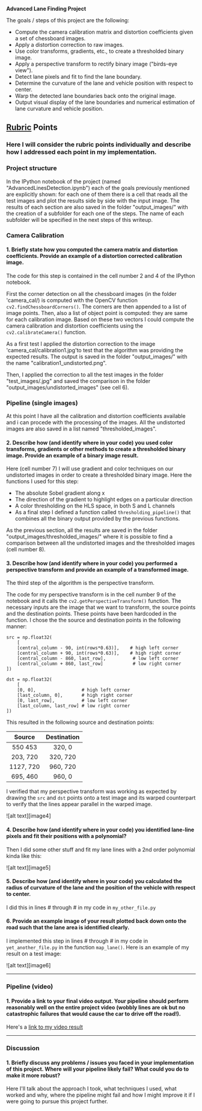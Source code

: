 **Advanced Lane Finding Project**

The goals / steps of this project are the following:

* Compute the camera calibration matrix and distortion coefficients given a set of chessboard images.
* Apply a distortion correction to raw images.
* Use color transforms, gradients, etc., to create a thresholded binary image.
* Apply a perspective transform to rectify binary image ("birds-eye view").
* Detect lane pixels and fit to find the lane boundary.
* Determine the curvature of the lane and vehicle position with respect to center.
* Warp the detected lane boundaries back onto the original image.
* Output visual display of the lane boundaries and numerical estimation of lane curvature and vehicle position.


## [Rubric](https://review.udacity.com/#!/rubrics/571/view) Points

### Here I will consider the rubric points individually and describe how I addressed each point in my implementation.  


### Project structure

In the IPython notebook of the project (named "AdvancedLinesDetection.ipynb") each of the goals previously mentioned are explicitly shown: for each one of them there is a cell that reads all the test images and plot the results side by side with the input image. 
The results of each section are also saved in the folder "output_images/" with the creation of a subfolder for each one of the steps.
The name of each subfolder will be specified in the next steps of this writeup.

### Camera Calibration

#### 1. Briefly state how you computed the camera matrix and distortion coefficients. Provide an example of a distortion corrected calibration image.

The code for this step is contained in the cell number 2 and 4 of the IPython notebook.

First the corner detection on all the chessboard images (in the folder 'camera_cal/) is computed with the OpenCV function `cv2.findChessboardCorners()`. The corners are then appended to a list of image points.
Then, also a list of object point is computed: they are same for each calibration image.
Based on these two vectors I could compute the camera calibration and distortion coefficients using the `cv2.calibrateCamera()` function.

As a first test I applied the distortion correction to the image 'camera_cal/calibration1.jpg'to test that the algorithm was providing the expected results. The output is saved in the folder "output_images/" with the name "calibration1_undistorted.png".

Then, I applied the correction to all the test images in the folder "test_images/.jpg" and saved the comparison in the folder "output_images/undistorted_images" (see cell 6).


### Pipeline (single images)

At this point I have all the calibration and distortion coefficients available and i can procede with the processing of the images. All the undistorted images are also saved in a list named "thresholded_images".

#### 2. Describe how (and identify where in your code) you used color transforms, gradients or other methods to create a thresholded binary image.  Provide an example of a binary image result.

Here (cell number 7) I will use gradient and color techniques on our undistorted images in order to create a thresholded binary image. 
Here the functions I used for this step: 

- The absolute Sobel gradient along x 
- The direction of the gradient to highlight edges on a particular direction
- A color thresholding on the HLS space, in both S and L channels
- As a final step I defined a function called `thresholding_pipeline()` that combines all the binary output provided by the previous functions.

As the previous section, all the results are saved in the folder "output_images/thresholded_images/" where it is possible to find a comparison between all the undistorted images and the thresholded images (cell number 8).

#### 3. Describe how (and identify where in your code) you performed a perspective transform and provide an example of a transformed image.

The third step of the algorithm is the perspective transform.

The code for my perspective transform is in the cell number 9 of the notebook and it calls the `cv2.getPerspectiveTransform()` function. The necessary inputs are the image that we want to transform, the source points and the destination points.
These points have been hardcoded in the function.
I chose the the source and destination points in the following manner:

    src = np.float32(
        [
        [central_column - 90, int(rows*0.63)],    # high left corner
        [central_column + 90, int(rows*0.63)],    # high right corner
        [central_column - 860, last_row],          # low left corner
        [central_column + 860, last_row]           # low right corner
    ])
        
    dst = np.float32(
        [
        [0, 0],                 # high left corner
        [last_column, 0],       # high right corner
        [0, last_row],          # low left corner
        [last_column, last_row] # low right corner
    ])

This resulted in the following source and destination points:

| Source        | Destination   | 
|:-------------:|:-------------:| 
| 550  453      | 320, 0        | 
| 203, 720      | 320, 720      |
| 1127, 720     | 960, 720      |
| 695, 460      | 960, 0        |

I verified that my perspective transform was working as expected by drawing the `src` and `dst` points onto a test image and its warped counterpart to verify that the lines appear parallel in the warped image.

![alt text][image4]

#### 4. Describe how (and identify where in your code) you identified lane-line pixels and fit their positions with a polynomial?

Then I did some other stuff and fit my lane lines with a 2nd order polynomial kinda like this:

![alt text][image5]

#### 5. Describe how (and identify where in your code) you calculated the radius of curvature of the lane and the position of the vehicle with respect to center.

I did this in lines # through # in my code in `my_other_file.py`

#### 6. Provide an example image of your result plotted back down onto the road such that the lane area is identified clearly.

I implemented this step in lines # through # in my code in `yet_another_file.py` in the function `map_lane()`.  Here is an example of my result on a test image:

![alt text][image6]

---

### Pipeline (video)

#### 1. Provide a link to your final video output.  Your pipeline should perform reasonably well on the entire project video (wobbly lines are ok but no catastrophic failures that would cause the car to drive off the road!).

Here's a [link to my video result](./project_video.mp4)

---

### Discussion

#### 1. Briefly discuss any problems / issues you faced in your implementation of this project.  Where will your pipeline likely fail?  What could you do to make it more robust?

Here I'll talk about the approach I took, what techniques I used, what worked and why, where the pipeline might fail and how I might improve it if I were going to pursue this project further.  
